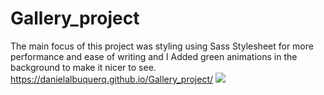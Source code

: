 # Gallery_project
The main focus of this project was styling using Sass Stylesheet for more performance and ease of writing
and I Added green animations in the background to make it nicer to see. https://danielalbuquerq.github.io/Gallery_project/
![](https://github.com/DanielAlbuquerq/Gallery_project/blob/main/gallery.gif)
